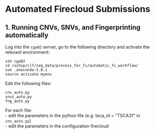 # Automated Firecloud Submissions

## 1. Running CNVs, SNVs, and Fingerprinting automatically

Log into the `cga02` server, go to the following directory and activate the relevant environment:
```
ssh cga02
cd /xchip/clf/seq_data/process_for_fc/automatic_fc_workflow/
use .anaconda-5.0.1
source activate myenv
```

Edit the following files:
```
cnv_auto.py
snvs_auto.py
fng_auto.py
```

For each file:  
	- edit the parameters in the python file (e.g. tsca_id = "TSCA31" in `cnv_auto.py`)  
	- edit the parameters in the configuration firecloud




